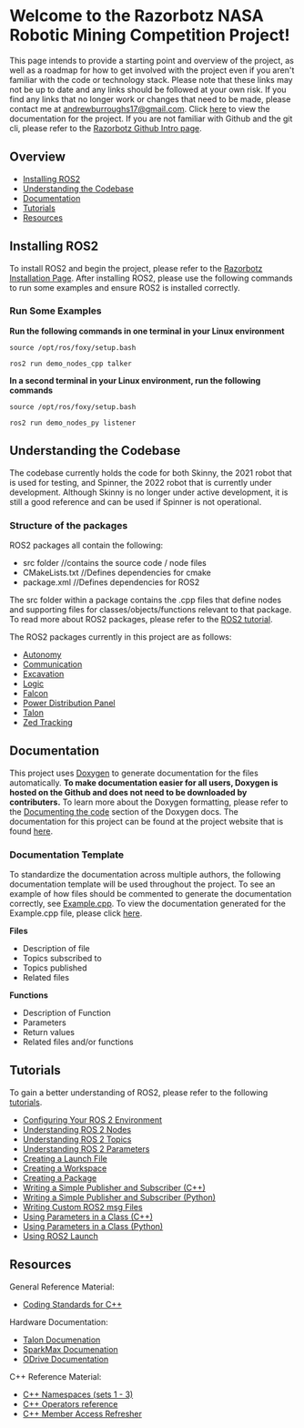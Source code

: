 # Welcome to the Razorbotz NASA Robotic Mining Competition Project!
This page intends to provide a starting point and overview of the project, as well as a roadmap for how to get involved with the project even if you aren't familiar with the code or technology stack. Please note that these links may not be up to date and any links should be followed at your own risk.  If you find any links that no longer work or changes that need to be made, please contact me at andrewburroughs17@gmail.com.  Click [here](https://razorbotz.github.io/ROS2/) to view the documentation for the project.  If you are not familiar with Github and the git cli, please refer to the [Razorbotz Github Intro page](https://github.com/Razorbotz/Test).

## Overview
* [Installing ROS2](https://github.com/Razorbotz/ROS2/tree/master#installing-ros2)
* [Understanding the Codebase](https://github.com/Razorbotz/ROS2/tree/master#understanding-the-codebase)
* [Documentation](https://github.com/Razorbotz/ROS2/tree/master#documentation)
* [Tutorials](https://github.com/Razorbotz/ROS2/tree/master#tutorials)
* [Resources](https://github.com/Razorbotz/ROS2/tree/master#resources)

## Installing ROS2
To install ROS2 and begin the project, please refer to the [Razorbotz Installation Page](https://github.com/Razorbotz/ROS2-Installation).  After installing ROS2, please use the following commands to run some examples and ensure ROS2 is installed correctly.

### Run Some Examples
**Run the following commands in one terminal in your Linux environment**

```
source /opt/ros/foxy/setup.bash

ros2 run demo_nodes_cpp talker
```

**In a second terminal in your Linux environment, run the following commands**

```
source /opt/ros/foxy/setup.bash

ros2 run demo_nodes_py listener
```

## Understanding the Codebase
The codebase currently holds the code for both Skinny, the 2021 robot that is used for testing, and Spinner, the 2022 robot that  is currently under development.  Although Skinny is no longer under active development, it is still a good reference and can be used if Spinner is not operational.

### Structure of the packages
ROS2 packages all contain the following:
* src folder //contains the source code / node files
* CMakeLists.txt //Defines dependencies for cmake 
* package.xml //Defines dependencies for ROS2

The src folder within a package contains the .cpp files that define nodes and supporting files for classes/objects/functions relevant to that package.  To read more about ROS2 packages, please refer to the [ROS2 tutorial](https://docs.ros.org/en/foxy/Tutorials/Creating-Your-First-ROS2-Package.html).

The ROS2 packages currently in this project are as follows:
* [Autonomy](https://github.com/Razorbotz/ROS2/tree/master/spinner/src/autonomy)
* [Communication](https://github.com/Razorbotz/ROS2/tree/master/spinner/src/communication2)
* [Excavation](https://github.com/Razorbotz/ROS2/tree/master/spinner/src/excavation)
* [Logic](https://github.com/Razorbotz/ROS2/tree/master/spinner/src/logic)
* [Falcon](https://github.com/Razorbotz/ROS2/tree/master/spinner/src/falcon)
* [Power Distribution Panel](https://github.com/Razorbotz/ROS2/tree/master/spinner/src/power_distribution_panel)
* [Talon](https://github.com/Razorbotz/ROS2/tree/master/spinner/src/talon)
* [Zed Tracking](https://github.com/Razorbotz/ROS2/tree/master/spinner/src/zed)

## Documentation
This project uses [Doxygen](https://www.doxygen.nl/index.html) to generate documentation for the files automatically.  **To make documentation easier for all users, Doxygen is hosted on the Github and does not need to be downloaded by contributers.**  To learn more about the Doxygen formatting, please refer to the [Documenting the code](https://www.doxygen.nl/manual/docblocks.html) section of the Doxygen docs.  The documentation for this project can be found at the project website that is found [here](https://razorbotz.github.io/ROS2/).

### Documentation Template
To standardize the documentation across multiple authors, the following documentation template will be used throughout the project.  To see an example of how files should be commented to generate the documentation correctly, see [Example.cpp](https://github.com/Razorbotz/ROS2/blob/master/docs/Example.cpp).  To view the documentation generated for the Example.cpp file, please click [here](https://razorbotz.github.io/ROS2/Example_8cpp.html).

**Files**
* Description of file
* Topics subscribed to
* Topics published
* Related files

**Functions**
* Description of Function
* Parameters
* Return values
* Related files and/or functions

## Tutorials

To gain a better understanding of ROS2, please refer to the following [tutorials](https://docs.ros.org/en/foxy/Tutorials.html).
* [Configuring Your ROS 2 Environment](https://docs.ros.org/en/foxy/Tutorials/Configuring-ROS2-Environment.html)
* [Understanding ROS 2 Nodes](https://docs.ros.org/en/foxy/Tutorials/Understanding-ROS2-Nodes.html)
* [Understanding ROS 2 Topics](https://docs.ros.org/en/foxy/Tutorials/Topics/Understanding-ROS2-Topics.html)
* [Understanding ROS 2 Parameters](https://docs.ros.org/en/foxy/Tutorials/Parameters/Understanding-ROS2-Parameters.html)
* [Creating a Launch File](https://docs.ros.org/en/foxy/Tutorials/Launch-Files/Creating-Launch-Files.html)
* [Creating a Workspace](https://docs.ros.org/en/foxy/Tutorials/Workspace/Creating-A-Workspace.html)
* [Creating a Package](https://docs.ros.org/en/foxy/Tutorials/Creating-Your-First-ROS2-Package.html)
* [Writing a Simple Publisher and Subscriber (C++)](https://docs.ros.org/en/foxy/Tutorials/Writing-A-Simple-Cpp-Publisher-And-Subscriber.html)
* [Writing a Simple Publisher and Subscriber (Python)](https://docs.ros.org/en/foxy/Tutorials/Writing-A-Simple-Py-Publisher-And-Subscriber.html)
* [Writing Custom ROS2 msg Files](https://docs.ros.org/en/foxy/Tutorials/Beginner-Client-Libraries/Custom-ROS2-Interfaces.html)
* [Using Parameters in a Class (C++)](https://docs.ros.org/en/foxy/Tutorials/Using-Parameters-In-A-Class-CPP.html)
* [Using Parameters in a Class (Python)](https://docs.ros.org/en/foxy/Tutorials/Using-Parameters-In-A-Class-Python.html)
* [Using ROS2 Launch](https://docs.ros.org/en/foxy/Tutorials/Intermediate/Launch/Creating-Launch-Files.html)

## Resources
General Reference Material: 
* [Coding Standards for C++](http://web.mit.edu/6.s096/www/standards.html)

Hardware Documentation:  
* [Talon Documenation](https://store.ctr-electronics.com/content/api/cpp/html/index.html)
* [SparkMax Documenation](https://docs.revrobotics.com/sparkmax/)
* [ODrive Documentation](https://docs.odriverobotics.com/v/latest/index.html)

C++ Reference Material:
* [C++ Namespaces (sets 1 - 3)](https://www.geeksforgeeks.org/namespace-in-c/)
* [C++ Operators reference](https://www.cplusplus.com/doc/tutorial/operators/)
* [C++ Member Access Refresher](https://en.cppreference.com/w/cpp/language/operator_member_access)